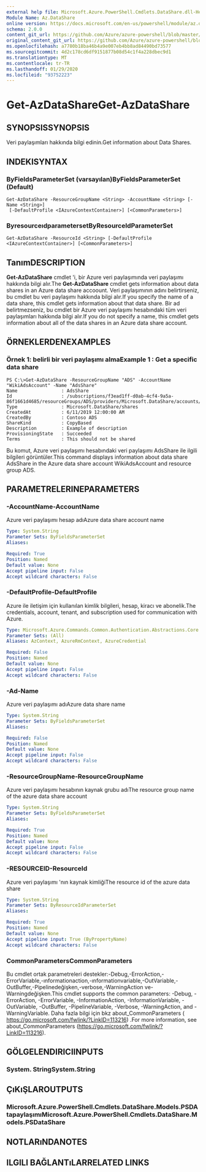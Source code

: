 ```yaml
---
external help file: Microsoft.Azure.PowerShell.Cmdlets.DataShare.dll-Help.xml
Module Name: Az.DataShare
online version: https://docs.microsoft.com/en-us/powershell/module/az.datashare/get-azdatashare
schema: 2.0.0
content_git_url: https://github.com/Azure/azure-powershell/blob/master/src/DataShare/DataShare/help/Get-AzDataShare.md
original_content_git_url: https://github.com/Azure/azure-powershell/blob/master/src/DataShare/DataShare/help/Get-AzDataShare.md
ms.openlocfilehash: a7780b18ba46b4a9e007eb4bb8ad84490bd73577
ms.sourcegitcommit: 4d2c178cd6df9151877b08d54c1f4a228dbec9d1
ms.translationtype: MT
ms.contentlocale: tr-TR
ms.lasthandoff: 01/29/2020
ms.locfileid: "93752223"
---
```

# <span data-ttu-id="0c5ac-101">Get-AzDataShare</span><span class="sxs-lookup"><span data-stu-id="0c5ac-101">Get-AzDataShare</span></span>

## <span data-ttu-id="0c5ac-102">SYNOPSIS</span><span class="sxs-lookup"><span data-stu-id="0c5ac-102">SYNOPSIS</span></span>
<span data-ttu-id="0c5ac-103">Veri paylaşımları hakkında bilgi edinin.</span><span class="sxs-lookup"><span data-stu-id="0c5ac-103">Get information about Data Shares.</span></span>

## <span data-ttu-id="0c5ac-104">INDEKI</span><span class="sxs-lookup"><span data-stu-id="0c5ac-104">SYNTAX</span></span>

### <span data-ttu-id="0c5ac-105">ByFieldsParameterSet (varsayılan)</span><span class="sxs-lookup"><span data-stu-id="0c5ac-105">ByFieldsParameterSet (Default)</span></span>
```
Get-AzDataShare -ResourceGroupName <String> -AccountName <String> [-Name <String>]
 [-DefaultProfile <IAzureContextContainer>] [<CommonParameters>]
```

### <span data-ttu-id="0c5ac-106">Byresourceıdparameterset</span><span class="sxs-lookup"><span data-stu-id="0c5ac-106">ByResourceIdParameterSet</span></span>
```
Get-AzDataShare -ResourceId <String> [-DefaultProfile <IAzureContextContainer>] [<CommonParameters>]
```

## <span data-ttu-id="0c5ac-107">Tanım</span><span class="sxs-lookup"><span data-stu-id="0c5ac-107">DESCRIPTION</span></span>
<span data-ttu-id="0c5ac-108">**Get-AzDataShare** cmdlet 'i, bir Azure veri paylaşımında veri paylaşımı hakkında bilgi alır.</span><span class="sxs-lookup"><span data-stu-id="0c5ac-108">The **Get-AzDataShare** cmdlet gets information about data shares in an Azure data share accoount.</span></span>
<span data-ttu-id="0c5ac-109">Veri paylaşımının adını belirtirseniz, bu cmdlet bu veri paylaşımı hakkında bilgi alır.</span><span class="sxs-lookup"><span data-stu-id="0c5ac-109">If you specify the name of a data share, this cmdlet gets information about that data share.</span></span>
<span data-ttu-id="0c5ac-110">Bir ad belirtmezseniz, bu cmdlet bir Azure veri paylaşımı hesabındaki tüm veri paylaşımları hakkında bilgi alır.</span><span class="sxs-lookup"><span data-stu-id="0c5ac-110">If you do not specify a name, this cmdlet gets information about all of the data shares in an Azure data share account.</span></span>

## <span data-ttu-id="0c5ac-111">ÖRNEKLERDEN</span><span class="sxs-lookup"><span data-stu-id="0c5ac-111">EXAMPLES</span></span>

### <span data-ttu-id="0c5ac-112">Örnek 1: belirli bir veri paylaşımı alma</span><span class="sxs-lookup"><span data-stu-id="0c5ac-112">Example 1 : Get a specific data share</span></span>
```
PS C:\>Get-AzDataShare -ResourceGroupName "ADS" -AccountName "WikiAdsAccount" -Name "AdsShare"
Name                : AdsShare
Id                  : /subscriptions/f3ead1ff-d0ab-4cf4-9a5a-86f1661d4685/resourceGroups/ADS/providers/Microsoft.DataShare/accounts/WikiAdsAccount/shares/AdsShare
Type                : Microsoft.DataShare/shares
CreatedAt           : 6/11/2019 12:00:00 AM
CreatedBy           : Contoso ADS
ShareKind           : CopyBased
Description         : Example of description  
ProvisioningState   : Succeeded
Terms               : This should not be shared
```

<span data-ttu-id="0c5ac-113">Bu komut, Azure veri paylaşımı hesabındaki veri paylaşımı AdsShare ile ilgili bilgileri görüntüler.</span><span class="sxs-lookup"><span data-stu-id="0c5ac-113">This command displays information about data share AdsShare in the Azure data share account WikiAdsAccount and resource group ADS.</span></span>

## <span data-ttu-id="0c5ac-114">PARAMETRELERINE</span><span class="sxs-lookup"><span data-stu-id="0c5ac-114">PARAMETERS</span></span>

### <span data-ttu-id="0c5ac-115">-AccountName</span><span class="sxs-lookup"><span data-stu-id="0c5ac-115">-AccountName</span></span>
<span data-ttu-id="0c5ac-116">Azure veri paylaşımı hesap adı</span><span class="sxs-lookup"><span data-stu-id="0c5ac-116">Azure data share account name</span></span>

```yaml
Type: System.String
Parameter Sets: ByFieldsParameterSet
Aliases:

Required: True
Position: Named
Default value: None
Accept pipeline input: False
Accept wildcard characters: False
```

### <span data-ttu-id="0c5ac-117">-DefaultProfile</span><span class="sxs-lookup"><span data-stu-id="0c5ac-117">-DefaultProfile</span></span>
<span data-ttu-id="0c5ac-118">Azure ile iletişim için kullanılan kimlik bilgileri, hesap, kiracı ve abonelik.</span><span class="sxs-lookup"><span data-stu-id="0c5ac-118">The credentials, account, tenant, and subscription used for communication with Azure.</span></span>

```yaml
Type: Microsoft.Azure.Commands.Common.Authentication.Abstractions.Core.IAzureContextContainer
Parameter Sets: (All)
Aliases: AzContext, AzureRmContext, AzureCredential

Required: False
Position: Named
Default value: None
Accept pipeline input: False
Accept wildcard characters: False
```

### <span data-ttu-id="0c5ac-119">-Ad</span><span class="sxs-lookup"><span data-stu-id="0c5ac-119">-Name</span></span>
<span data-ttu-id="0c5ac-120">Azure veri paylaşımı adı</span><span class="sxs-lookup"><span data-stu-id="0c5ac-120">Azure data share name</span></span>

```yaml
Type: System.String
Parameter Sets: ByFieldsParameterSet
Aliases:

Required: False
Position: Named
Default value: None
Accept pipeline input: False
Accept wildcard characters: False
```

### <span data-ttu-id="0c5ac-121">-ResourceGroupName</span><span class="sxs-lookup"><span data-stu-id="0c5ac-121">-ResourceGroupName</span></span>
<span data-ttu-id="0c5ac-122">Azure veri paylaşımı hesabının kaynak grubu adı</span><span class="sxs-lookup"><span data-stu-id="0c5ac-122">The resource group name of the azure data share account</span></span>

```yaml
Type: System.String
Parameter Sets: ByFieldsParameterSet
Aliases:

Required: True
Position: Named
Default value: None
Accept pipeline input: False
Accept wildcard characters: False
```

### <span data-ttu-id="0c5ac-123">-RESOURCEID</span><span class="sxs-lookup"><span data-stu-id="0c5ac-123">-ResourceId</span></span>
<span data-ttu-id="0c5ac-124">Azure veri paylaşımı 'nın kaynak kimliği</span><span class="sxs-lookup"><span data-stu-id="0c5ac-124">The resource id of the azure data share</span></span>

```yaml
Type: System.String
Parameter Sets: ByResourceIdParameterSet
Aliases:

Required: True
Position: Named
Default value: None
Accept pipeline input: True (ByPropertyName)
Accept wildcard characters: False
```

### <span data-ttu-id="0c5ac-125">CommonParameters</span><span class="sxs-lookup"><span data-stu-id="0c5ac-125">CommonParameters</span></span>
<span data-ttu-id="0c5ac-126">Bu cmdlet ortak parametreleri destekler:-Debug,-ErrorAction,-ErrorVariable,-ınformationaction,-ınformationvariable,-OutVariable,-OutBuffer,-Pipelinedeğişken,-verbose,-WarningAction ve-Warningdeğişken.</span><span class="sxs-lookup"><span data-stu-id="0c5ac-126">This cmdlet supports the common parameters: -Debug, -ErrorAction, -ErrorVariable, -InformationAction, -InformationVariable, -OutVariable, -OutBuffer, -PipelineVariable, -Verbose, -WarningAction, and -WarningVariable.</span></span> <span data-ttu-id="0c5ac-127">Daha fazla bilgi için bkz about_CommonParameters ( https://go.microsoft.com/fwlink/?LinkID=113216) .</span><span class="sxs-lookup"><span data-stu-id="0c5ac-127">For more information, see about_CommonParameters (https://go.microsoft.com/fwlink/?LinkID=113216).</span></span>

## <span data-ttu-id="0c5ac-128">GÖLGELENDIRICI</span><span class="sxs-lookup"><span data-stu-id="0c5ac-128">INPUTS</span></span>

### <span data-ttu-id="0c5ac-129">System. String</span><span class="sxs-lookup"><span data-stu-id="0c5ac-129">System.String</span></span>

## <span data-ttu-id="0c5ac-130">ÇıKıŞLAR</span><span class="sxs-lookup"><span data-stu-id="0c5ac-130">OUTPUTS</span></span>

### <span data-ttu-id="0c5ac-131">Microsoft.Azure.PowerShell.Cmdlets.DataShare.Models.PSDAtapaylaşımı</span><span class="sxs-lookup"><span data-stu-id="0c5ac-131">Microsoft.Azure.PowerShell.Cmdlets.DataShare.Models.PSDataShare</span></span>

## <span data-ttu-id="0c5ac-132">NOTLARıNDA</span><span class="sxs-lookup"><span data-stu-id="0c5ac-132">NOTES</span></span>

## <span data-ttu-id="0c5ac-133">ILGILI BAĞLANTıLAR</span><span class="sxs-lookup"><span data-stu-id="0c5ac-133">RELATED LINKS</span></span>
